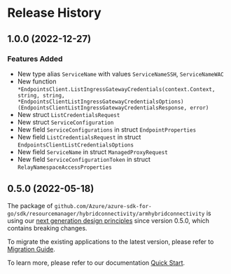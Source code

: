 # Release History

## 1.0.0 (2022-12-27)
### Features Added

- New type alias `ServiceName` with values `ServiceNameSSH`, `ServiceNameWAC`
- New function `*EndpointsClient.ListIngressGatewayCredentials(context.Context, string, string, *EndpointsClientListIngressGatewayCredentialsOptions) (EndpointsClientListIngressGatewayCredentialsResponse, error)`
- New struct `ListCredentialsRequest`
- New struct `ServiceConfiguration`
- New field `ServiceConfigurations` in struct `EndpointProperties`
- New field `ListCredentialsRequest` in struct `EndpointsClientListCredentialsOptions`
- New field `ServiceName` in struct `ManagedProxyRequest`
- New field `ServiceConfigurationToken` in struct `RelayNamespaceAccessProperties`


## 0.5.0 (2022-05-18)

The package of `github.com/Azure/azure-sdk-for-go/sdk/resourcemanager/hybridconnectivity/armhybridconnectivity` is using our [next generation design principles](https://azure.github.io/azure-sdk/general_introduction.html) since version 0.5.0, which contains breaking changes.

To migrate the existing applications to the latest version, please refer to [Migration Guide](https://aka.ms/azsdk/go/mgmt/migration).

To learn more, please refer to our documentation [Quick Start](https://aka.ms/azsdk/go/mgmt).